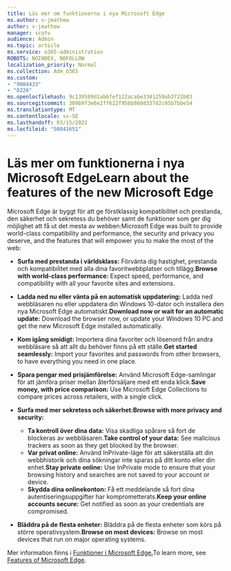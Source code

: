 ```yaml
---
title: Läs mer om funktionerna i nya Microsoft Edge
ms.author: v-jmathew
author: v-jmathew
manager: scotv
audience: Admin
ms.topic: article
ms.service: o365-administration
ROBOTS: NOINDEX, NOFOLLOW
localization_priority: Normal
ms.collection: Adm_O365
ms.custom:
- "9004433"
- "8226"
ms.openlocfilehash: 9c139589d1ab6fef122acabe3341259ab3722b03
ms.sourcegitcommit: 309b9f3e6e2ff622f95bb860d337d2c05b7bbe54
ms.translationtype: MT
ms.contentlocale: sv-SE
ms.lasthandoff: 03/15/2021
ms.locfileid: "50841651"
---
```

# <a name="learn-about-the-features-of-the-new-microsoft-edge"></a><span data-ttu-id="e3641-102">Läs mer om funktionerna i nya Microsoft Edge</span><span class="sxs-lookup"><span data-stu-id="e3641-102">Learn about the features of the new Microsoft Edge</span></span>

<span data-ttu-id="e3641-103">Microsoft Edge är byggt för att ge förstklassig kompatibilitet och prestanda, den säkerhet och sekretess du behöver samt de funktioner som ger dig möjlighet att få ut det mesta av webben:</span><span class="sxs-lookup"><span data-stu-id="e3641-103">Microsoft Edge was built to provide world-class compatibility and performance, the security and privacy you deserve, and the features that will empower you to make the most of the web:</span></span>

- <span data-ttu-id="e3641-104">**Surfa med prestanda i världsklass:** Förvänta dig hastighet, prestanda och kompatibilitet med alla dina favoritwebbplatser och tillägg.</span><span class="sxs-lookup"><span data-stu-id="e3641-104">**Browse with world-class performance:** Expect speed, performance, and compatibility with all your favorite sites and extensions.</span></span>
- <span data-ttu-id="e3641-105">**Ladda ned nu eller vänta på en automatisk uppdatering:** Ladda ned webbläsaren nu eller uppdatera din Windows 10-dator och installera den nya Microsoft Edge automatiskt.</span><span class="sxs-lookup"><span data-stu-id="e3641-105">**Download now or wait for an automatic update:** Download the browser now, or update your Windows 10 PC and get the new Microsoft Edge installed automatically.</span></span>
- <span data-ttu-id="e3641-106">**Kom igång smidigt:** Importera dina favoriter och lösenord från andra webbläsare så att allt du behöver finns på ett ställe.</span><span class="sxs-lookup"><span data-stu-id="e3641-106">**Get started seamlessly:** Import your favorites and passwords from other browsers, to have everything you need in one place.</span></span>
- <span data-ttu-id="e3641-107">**Spara pengar med prisjämförelse:** Använd Microsoft Edge-samlingar för att jämföra priser mellan återförsäljare med ett enda klick.</span><span class="sxs-lookup"><span data-stu-id="e3641-107">**Save money, with price comparison:** Use Microsoft Edge Collections to compare prices across retailers, with a single click.</span></span>
- <span data-ttu-id="e3641-108">**Surfa med mer sekretess och säkerhet:**</span><span class="sxs-lookup"><span data-stu-id="e3641-108">**Browse with more privacy and security:**</span></span>
  - <span data-ttu-id="e3641-109">**Ta kontroll över dina data:** Visa skadliga spårare så fort de blockeras av webbläsaren.</span><span class="sxs-lookup"><span data-stu-id="e3641-109">**Take control of your data:** See malicious trackers as soon as they get blocked by the browser.</span></span>
  - <span data-ttu-id="e3641-110">**Var privat online:** Använd InPrivate-läge för att säkerställa att din webbhistorik och dina sökningar inte sparas på ditt konto eller din enhet.</span><span class="sxs-lookup"><span data-stu-id="e3641-110">**Stay private online:** Use InPrivate mode to ensure that your browsing history and searches are not saved to your account or device.</span></span>
  - <span data-ttu-id="e3641-111">**Skydda dina onlinekonton:** Få ett meddelande så fort dina autentiseringsuppgifter har komprometterats.</span><span class="sxs-lookup"><span data-stu-id="e3641-111">**Keep your online accounts secure:** Get notified as soon as your credentials are compromised.</span></span>

- <span data-ttu-id="e3641-112">**Bläddra på de flesta enheter:** Bläddra på de flesta enheter som körs på större operativsystem.</span><span class="sxs-lookup"><span data-stu-id="e3641-112">**Browse on most devices:** Browse on most devices that run on major operating systems.</span></span>

<span data-ttu-id="e3641-113">Mer information finns i [Funktioner i Microsoft Edge.](https://go.microsoft.com/fwlink/?linkid=2146817)</span><span class="sxs-lookup"><span data-stu-id="e3641-113">To learn more, see [Features of Microsoft Edge](https://go.microsoft.com/fwlink/?linkid=2146817).</span></span>

